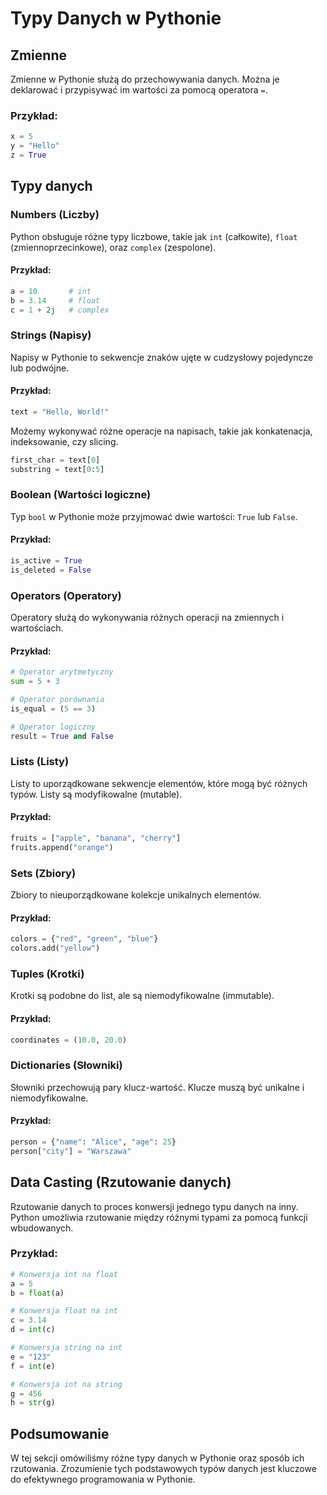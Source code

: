 
# Typy Danych w Pythonie

## Zmienne

Zmienne w Pythonie służą do przechowywania danych. Można je deklarować i przypisywać im wartości za pomocą operatora `=`.

### Przykład:

```python
x = 5
y = "Hello"
z = True
```

## Typy danych

### Numbers (Liczby)

Python obsługuje różne typy liczbowe, takie jak `int` (całkowite), `float` (zmiennoprzecinkowe), oraz `complex` (zespolone).

#### Przykład:

```python
a = 10       # int
b = 3.14     # float
c = 1 + 2j   # complex
```

### Strings (Napisy)

Napisy w Pythonie to sekwencje znaków ujęte w cudzysłowy pojedyncze lub podwójne.

#### Przykład:

```python
text = "Hello, World!"
```

Możemy wykonywać różne operacje na napisach, takie jak konkatenacja, indeksowanie, czy slicing.

```python
first_char = text[0]
substring = text[0:5]
```

### Boolean (Wartości logiczne)

Typ `bool` w Pythonie może przyjmować dwie wartości: `True` lub `False`.

#### Przykład:

```python
is_active = True
is_deleted = False
```

### Operators (Operatory)

Operatory służą do wykonywania różnych operacji na zmiennych i wartościach.

#### Przykład:

```python
# Operator arytmetyczny
sum = 5 + 3

# Operator porównania
is_equal = (5 == 3)

# Operator logiczny
result = True and False
```

### Lists (Listy)

Listy to uporządkowane sekwencje elementów, które mogą być różnych typów. Listy są modyfikowalne (mutable).

#### Przykład:

```python
fruits = ["apple", "banana", "cherry"]
fruits.append("orange")
```

### Sets (Zbiory)

Zbiory to nieuporządkowane kolekcje unikalnych elementów.

#### Przykład:

```python
colors = {"red", "green", "blue"}
colors.add("yellow")
```

### Tuples (Krotki)

Krotki są podobne do list, ale są niemodyfikowalne (immutable).

#### Przykład:

```python
coordinates = (10.0, 20.0)
```

### Dictionaries (Słowniki)

Słowniki przechowują pary klucz-wartość. Klucze muszą być unikalne i niemodyfikowalne.

#### Przykład:

```python
person = {"name": "Alice", "age": 25}
person["city"] = "Warszawa"
```

## Data Casting (Rzutowanie danych)

Rzutowanie danych to proces konwersji jednego typu danych na inny. Python umożliwia rzutowanie między różnymi typami za pomocą funkcji wbudowanych.

### Przykład:

```python
# Konwersja int na float
a = 5
b = float(a)

# Konwersja float na int
c = 3.14
d = int(c)

# Konwersja string na int
e = "123"
f = int(e)

# Konwersja int na string
g = 456
h = str(g)
```

## Podsumowanie

W tej sekcji omówiliśmy różne typy danych w Pythonie oraz sposób ich rzutowania. Zrozumienie tych podstawowych typów danych jest kluczowe do efektywnego programowania w Pythonie.
